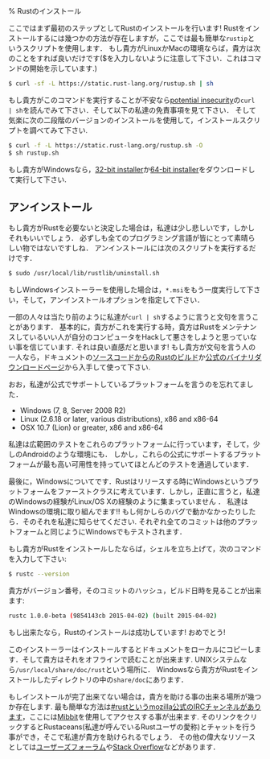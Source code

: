 % Rustのインストール

ここではまず最初のステップとしてRustのインストールを行います!
Rustをインストールするには幾つかの方法が存在しますが，ここでは最も簡単な`rustip`というスクリプトを使用します．
もし貴方がLinuxかMacの環境ならば，貴方は次のことをすれば良いだけです($を入力しないように注意して下さい．これはコマンドの開始を示しています.)

```bash
$ curl -sf -L https://static.rust-lang.org/rustup.sh | sh
```

もし貴方がこのコマンドを実行することが不安なら[potential insecurity][insecurity]の`curl
| sh`を読んでみて下さい．そして以下の私達の免責事項を見て下さい．
そして気楽に次の二段階のバージョンのインストールを使用して，インストールスクリプトを調べてみて下さい.

```bash
$ curl -f -L https://static.rust-lang.org/rustup.sh -O
$ sh rustup.sh
```

[insecurity]: http://curlpipesh.tumblr.com

もし貴方がWindowsなら，[32-bit installer][win32]か[64-bit installer][win64]をダウンロードして実行して下さい.

[win32]: https://static.rust-lang.org/dist/rust-1.0.0-beta-i686-pc-windows-gnu.msi
[win64]: https://static.rust-lang.org/dist/rust-1.0.0-beta-x86_64-pc-windows-gnu.msi

## アンインストール

もし貴方がRustを必要ないと決定した場合は，私達は少し悲しいです，しかしそれもいいでしょう．
必ずしも全てのプログラミング言語が皆にとって素晴らしい物ではないですしね．
アンインストールには次のスクリプトを実行するだけです．

```bash
$ sudo /usr/local/lib/rustlib/uninstall.sh
```

もしWindowsインストーラーを使用した場合は，`*.msi`をもう一度実行して下さい，そして，アンインストールオプションを指定して下さい．

一部の人々は当たり前のように私達が`curl | sh`するように言うと文句を言うことがあります．
基本的に，貴方がこれを実行する時，貴方はRustをメンテナンスしているいい人が自分のコンピュータをHackして悪さをしようと思っていない事を信じています.
それは良い直感だと思います!
もし貴方が文句を言う人の一人なら，ドキュメントの[ソースコードからのRustのビルド][from source]か[公式のバイナリダウンロードページ][install page]から入手して使って下さい.

[from source]: https://github.com/rust-lang/rust#building-from-source
[install page]: http://www.rust-lang.org/install.html

おお，私達が公式でサポートしているプラットフォームを言うのを忘れてました．

* Windows (7, 8, Server 2008 R2)
* Linux (2.6.18 or later, various distributions), x86 and x86-64
* OSX 10.7 (Lion) or greater, x86 and x86-64

私達は広範囲のテストをこれらのプラットフォームに行っています，そして，少しのAndroidのような環境にも．
しかし，これらの公式にサポートするプラットフォームが最も高い可用性を持っていてほとんどのテストを通過しています．

最後に，Windowsについてです．Rustはリリースする時にWindowsというプラットフォームをファーストクラスに考えています．しかし，正直に言うと，私達のWindowsの経験がLinux/OS Xの経験のように集まっていません ．
私達はWindowsの環境に取り組んでます!!
もし何かしらのバグで動かなかったりしたら．そのそれを私達に知らせてください.
それぞれ全てのコミットは他のプラットフォームと同じようにWindowsでもテストされます．

もし貴方がRustをインストールしたならば，シェルを立ち上げて，次のコマンドを入力して下さい:

```bash
$ rustc --version
```

貴方がバージョン番号，そのコミットのハッシュ，ビルド日時を見ることが出来ます:

```bash
rustc 1.0.0-beta (9854143cb 2015-04-02) (built 2015-04-02)
```

もし出来たなら，Rustのインストールは成功しています! おめでとう!

このインストーラーはインストールするとドキュメントをローカルにコピーします．そして貴方はそれをオフラインで読むことが出来ます.
UNIXシステムなら`/usr/local/share/doc/rust`という場所に．
Windowsなら貴方がRustをインストールしたディレクトリの中の`share/doc`にあります．

もしインストールが完了出来てない場合は，貴方を助ける事の出来る場所が幾つか存在します.
最も簡単な方法は[#rustというmozilla公式のIRCチャンネルがあります][irc]，ここには[Mibbit][mibbit]を使用してアクセスする事が出来ます.
そのリンクをクリックするとRustaceans(私達が呼んでいるRustユーザの愛称)とチャットを行う事ができ，そこで私達が貴方を助けられるでしょう．
その他の偉大なリソースとしては[ユーザーズフォーラム][users]や[Stack Overflow][stackoverflow]などがあります．


[irc]: irc://irc.mozilla.org/#rust
[mibbit]: http://chat.mibbit.com/?server=irc.mozilla.org&channel=%23rust
[users]: http://users.rust-lang.org/ 
[stackoverflow]: http://stackoverflow.com/questions/tagged/rust

